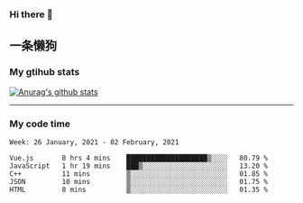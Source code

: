 ### Hi there 👋

## 一条懒狗
<!--
**kiss-me-quickly/kiss-me-quickly** is a ✨ _special_ ✨ repository because its `README.md` (this file) appears on your GitHub profile.

Here are some ideas to get you started:

- 🔭 I’m currently working on ...
- 🌱 I’m currently learning ...
- 👯 I’m looking to collaborate on ...
- 🤔 I’m looking for help with ...
- 💬 Ask me about ...
- 📫 How to reach me: ...
- 😄 Pronouns: ...
- ⚡ Fun fact: ...
-->


### My gtihub stats

[![Anurag's github stats](https://github-readme-stats.vercel.app/api?username=kiss-me-quickly)](https://github.com/anuraghazra/github-readme-stats)

***

### My code time

<!--START_SECTION:waka-->
```text
Week: 26 January, 2021 - 02 February, 2021

Vue.js       8 hrs 4 mins    ████████████████████▒░░░░   80.79 % 
JavaScript   1 hr 19 mins    ███▒░░░░░░░░░░░░░░░░░░░░░   13.20 % 
C++          11 mins         ▒░░░░░░░░░░░░░░░░░░░░░░░░   01.85 % 
JSON         10 mins         ▒░░░░░░░░░░░░░░░░░░░░░░░░   01.75 % 
HTML         8 mins          ▒░░░░░░░░░░░░░░░░░░░░░░░░   01.35 % 
```
<!--END_SECTION:waka-->
